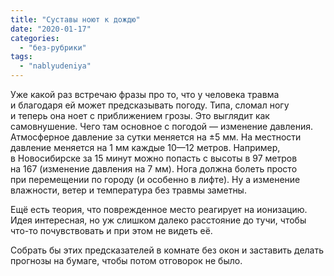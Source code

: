 ```yaml
---
title: "Суставы ноют к дождю"
date: "2020-01-17"
categories: 
  - "без-рубрики"
tags: 
  - "nablyudeniya"
---
```


Уже какой раз встречаю фразы про то, что у человека травма и благодаря ей может предсказывать погоду. Типа, сломал ногу и теперь она ноет с приближением грозы. Это выглядит как самовнушение. Чего там основное с погодой — изменение давления. Атмосферное давление за сутки меняется на ±5 мм. На местности давление меняется на 1 мм каждые 10—12 метров. Например, в Новосибирске за 15 минут можно попасть с высоты в 97 метров на 167 (изменение давления на 7 мм). Нога должна болеть просто при перемещении по городу (и особенно в лифте). Ну а изменение влажности, ветер и температура без травмы заметны.

Ещё есть теория, что поврежденное место реагирует на ионизацию. Идея интересная, но уж слишком далеко расстояние до тучи, чтобы что-то почувствовать и при этом не видеть её.

Собрать бы этих предсказателей в комнате без окон и заставить делать прогнозы на бумаге, чтобы потом отговорок не было.

